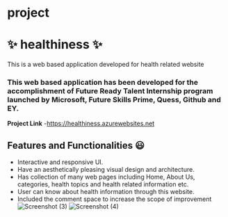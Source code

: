 # project
# ✨ healthiness ✨

This is a web based application developed for health related website

### This web based application has been developed for the accomplishment of Future Ready Talent Internship program launched by Microsoft, Future Skills Prime, Quess, Github and EY.


**Project Link** -https://healthiness.azurewebsites.net

## Features and Functionalities 😃

- Interactive and responsive UI.
- Have an aesthetically pleasing visual design and architecture.
- Has collection of many web pages including Home, About Us, categories, health topics and health related information etc.
- User can know about health information through this website.
- Included the comment space to increase the scope of improvement 
![Screenshot (3)](https://user-images.githubusercontent.com/118965406/203946106-16e6577a-4499-409d-906d-843f7316174c.jpg)
![Screenshot (4)](https://user-images.githubusercontent.com/118965406/203946721-c2905f1f-814d-4b78-bebb-5bddbcac591f.jpg)


